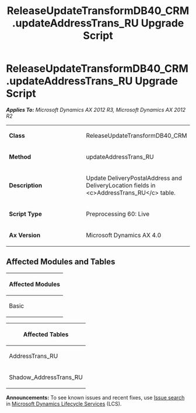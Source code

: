 ﻿---
title: ReleaseUpdateTransformDB40_CRM.updateAddressTrans_RU Upgrade Script
TOCTitle: ReleaseUpdateTransformDB40_CRM.updateAddressTrans_RU Upgrade Script
ms:assetid: 7264bc1f-ce63-c529-6bf7-e2aec5e86236
ms:mtpsurl: https://msdn.microsoft.com/en-us/library/JJ685804(v=AX.60)
ms:contentKeyID: 49709004
ms.date: 05/18/2015
mtps_version: v=AX.60
---

# ReleaseUpdateTransformDB40\_CRM.updateAddressTrans\_RU Upgrade Script 


_**Applies To:** Microsoft Dynamics AX 2012 R3, Microsoft Dynamics AX 2012 R2_

<table>
<colgroup>
<col style="width: 50%" />
<col style="width: 50%" />
</colgroup>
<tbody>
<tr class="odd">
<td><p><strong>Class</strong></p></td>
<td><p>ReleaseUpdateTransformDB40_CRM</p></td>
</tr>
<tr class="even">
<td><p><strong>Method</strong></p></td>
<td><p>updateAddressTrans_RU</p></td>
</tr>
<tr class="odd">
<td><p><strong>Description</strong></p></td>
<td><p>Update DeliveryPostalAddress and DeliveryLocation fields in &lt;c&gt;AddressTrans_RU&lt;/c&gt; table.</p></td>
</tr>
<tr class="even">
<td><p><strong>Script Type</strong></p></td>
<td><p>Preprocessing 60: Live</p></td>
</tr>
<tr class="odd">
<td><p><strong>Ax Version</strong></p></td>
<td><p>Microsoft Dynamics AX 4.0</p></td>
</tr>
</tbody>
</table>


## Affected Modules and Tables

<table>
<colgroup>
<col style="width: 100%" />
</colgroup>
<thead>
<tr class="header">
<th><p>Affected Modules</p></th>
</tr>
</thead>
<tbody>
<tr class="odd">
<td><p>Basic</p></td>
</tr>
</tbody>
</table>


<table>
<colgroup>
<col style="width: 100%" />
</colgroup>
<thead>
<tr class="header">
<th><p>Affected Tables</p></th>
</tr>
</thead>
<tbody>
<tr class="odd">
<td><p>AddressTrans_RU</p></td>
</tr>
<tr class="even">
<td><p>Shadow_AddressTrans_RU</p></td>
</tr>
</tbody>
</table>

  
**Announcements:** To see known issues and recent fixes, use [Issue search](http://go.microsoft.com/fwlink/?linkid=389258) in [Microsoft Dynamics Lifecycle Services](http://go.microsoft.com/fwlink/?linkid=306505) (LCS).

